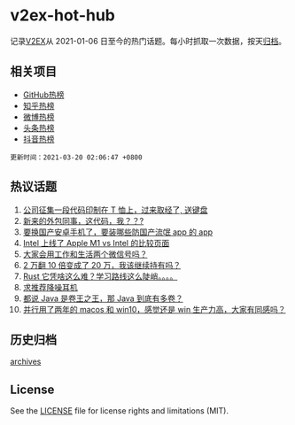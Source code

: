 # v2ex-hot-hub

 记录[V2EX](https://www.v2ex.com/)从 2021-01-06 日至今的热门话题。每小时抓取一次数据，按天[归档](archives)。
 
 ## 相关项目

- [GitHub热榜](https://github.com/snaildev/github-hot-hub)
- [知乎热榜](https://github.com/snaildev/zhihu-hot-hub)
- [微博热榜](https://github.com/snaildev/weibo-hot-hub)
- [头条热榜](https://github.com/snaildev/toutiao-hot-hub)
- [抖音热榜](https://github.com/snaildev/douyin-hot-hub)


 `更新时间：2021-03-20 02:06:47 +0800`

## 热议话题

1. [公司征集一段代码印制在 T 恤上，过来取经了, 送键盘](https://www.v2ex.com/t/763130)
1. [新来的外包同事，这代码，我？？?](https://www.v2ex.com/t/763063)
1. [要换国产安卓手机了，要装哪些防国产流氓 app 的 app](https://www.v2ex.com/t/763097)
1. [Intel 上线了 Apple M1 vs Intel 的比较页面](https://www.v2ex.com/t/763028)
1. [大家会用工作和生活两个微信号吗？](https://www.v2ex.com/t/763052)
1. [2 万翻 10 倍变成了 20 万，我该继续持有吗？](https://www.v2ex.com/t/763109)
1. [Rust 它凭啥这么难？学习路线这么陡峭。。。。](https://www.v2ex.com/t/763062)
1. [求推荐降噪耳机](https://www.v2ex.com/t/763031)
1. [都说 Java 是卷王之王，那 Java 到底有多卷？](https://www.v2ex.com/t/763188)
1. [并行用了两年的 macos 和 win10，感觉还是 win 生产力高，大家有同感吗？](https://www.v2ex.com/t/763209)

## 历史归档

[archives](archives)

## License

See the [LICENSE](LICENSE) file for license rights and limitations (MIT).
